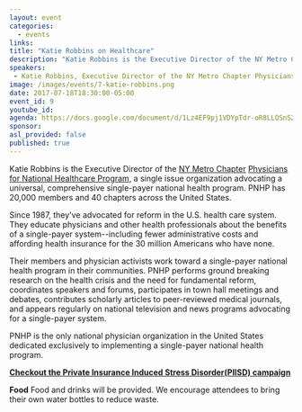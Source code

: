 ```yaml
---
layout: event
categories:
  - events
links:
title: "Katie Robbins on Healthcare"
description: "Katie Robbins is the Executive Director of the NY Metro Chapter Physicians for National Healthcare Program, a single issue organization advocating a universal, comprehensive single-payer national health program. PNHP has 20,000 members and 40 chapters across the United States."
speakers:
 - Katie Robbins, Executive Director of the NY Metro Chapter Physicians for National Healthcare Program
image: /images/events/7-katie-robbins.png
date: 2017-07-18T18:30:00-05:00
event_id: 9
youtube_id:
agenda: https://docs.google.com/document/d/1Lz4EF9pj1VDYpTdr-oR8LLQSnSZ2lD95wEvTTHpNJBE/edit
sponsor:
asl_provided: false
published: true
---
```


Katie Robbins is the Executive Director of the [NY Metro Chapter](http://pnhpnymetro.org) [Physicians for National Healthcare Program](http://pnhp.org), a single issue organization advocating a universal, comprehensive single-payer national health program. PNHP has 20,000 members and 40 chapters across the United States.

Since 1987, they've advocated for reform in the U.S. health care system. They educate physicians and other health professionals about the benefits of a single-payer system--including fewer administrative costs and affording health insurance for the 30 million Americans who have none.

Their members and physician activists work toward a single-payer national health program in their communities. PNHP performs ground breaking research on the health crisis and the need for fundamental reform, coordinates speakers and forums, participates in town hall meetings and debates, contributes scholarly articles to peer-reviewed medical journals, and appears regularly on national television and news programs advocating for a single-payer system.

PNHP is the only national physician organization in the United States dedicated exclusively to implementing a single-payer national health program.

**[Checkout the Private Insurance Induced Stress Disorder(PIISD) campaign](http://www.nyhcampaign.org/piisd)**

**Food** Food and drinks will be provided. We encourage attendees to bring their own water bottles to reduce waste.
